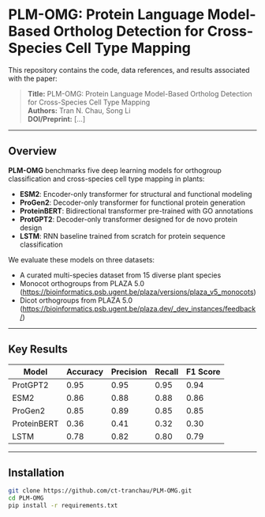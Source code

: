 # PLM-OMG: Protein Language Model-Based Ortholog Detection for Cross-Species Cell Type Mapping

This repository contains the code, data references, and results associated with the paper:

> **Title:** PLM-OMG: Protein Language Model-Based Ortholog Detection for Cross-Species Cell Type Mapping  
> **Authors:** Tran N. Chau, Song Li  
> **DOI/Preprint:** [...]

---

## Overview

**PLM-OMG** benchmarks five deep learning models for orthogroup classification and cross-species cell type mapping in plants:

- **ESM2**: Encoder-only transformer for structural and functional modeling  
- **ProGen2**: Decoder-only transformer for functional protein generation  
- **ProteinBERT**: Bidirectional transformer pre-trained with GO annotations  
- **ProtGPT2**: Decoder-only transformer designed for de novo protein design  
- **LSTM**: RNN baseline trained from scratch for protein sequence classification

We evaluate these models on three datasets:
- A curated multi-species dataset from 15 diverse plant species  
- Monocot orthogroups from PLAZA 5.0 (https://bioinformatics.psb.ugent.be/plaza/versions/plaza_v5_monocots) 
- Dicot orthogroups from PLAZA 5.0 (https://bioinformatics.psb.ugent.be/plaza.dev/_dev_instances/feedback/)

---

## Key Results

| Model        | Accuracy | Precision |  Recall | F1 Score |
|--------------|----------|-----------|---------|----------|
| ProtGPT2     | 0.95     | 0.95      | 0.95    | 0.94     |
| ESM2         | 0.86     | 0.88      | 0.88    | 0.86     |
| ProGen2      | 0.85     | 0.89      | 0.85    | 0.85     |
| ProteinBERT  | 0.36     | 0.41      | 0.32    | 0.30     |
| LSTM         | 0.78     | 0.82      | 0.80    | 0.79     |

---

## Installation

```bash
git clone https://github.com/ct-tranchau/PLM-OMG.git
cd PLM-OMG
pip install -r requirements.txt
```
